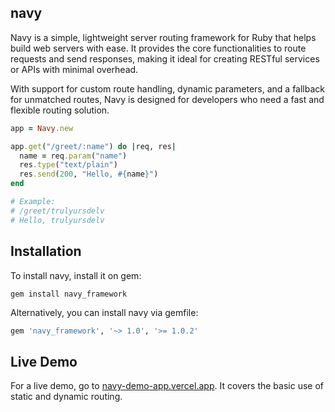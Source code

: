 ## navy

Navy is a simple, lightweight server routing framework for Ruby that helps build web servers with ease. It provides the core functionalities to route requests and send responses, making it ideal for creating RESTful services or APIs with minimal overhead.

With support for custom route handling, dynamic parameters, and a fallback for unmatched routes, Navy is designed for developers who need a fast and flexible routing solution.

```ruby
app = Navy.new

app.get("/greet/:name") do |req, res|
  name = req.param("name")
  res.type("text/plain")
  res.send(200, "Hello, #{name}")
end

# Example:
# /greet/trulyursdelv
# Hello, trulyursdelv
```

## Installation

To install navy, install it on gem:

```
gem install navy_framework
```

Alternatively, you can install navy via gemfile:

```ruby
gem 'navy_framework', '~> 1.0', '>= 1.0.2'
```

## Live Demo

For a live demo, go to [navy-demo-app.vercel.app](https://navy-demo-app.vercel.app/). It covers the basic use of static and dynamic routing.
